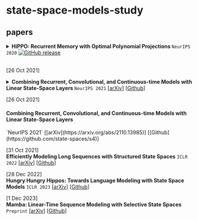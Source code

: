 # state-space-models-study

## papers

<details><summary> <strong> HiPPO: Recurrent Memory with Optimal Polynomial Projections </strong> <code>NeurIPS 2020</code> <a href="https://arxiv.org/abs/2008.07669"><img alt="GitHub release" src="https://img.shields.io/badge/arXiv-2008.07669-b31b1b.svg"></a> </summary>
  
![image](https://github.com/wonjunn/state-space-models-study/assets/60861873/3bbe2dd0-b97f-4456-92fa-d6a8e3e1131b)

</details>

<br>

[26 Oct 2021] <br>
<details><summary> <strong> Combining Recurrent, Convolutional, and Continuous-time Models with Linear State-Space Layers </strong> <code>NeurIPS 2021</code> <a id='lssl'></a> [<a href="https://arxiv.org/abs/2110.13985">arXiv</a>] [<a href="https://github.com/state-spaces/s4">Github</a>] </summary>
  
![image](https://github.com/wonjunn/state-space-models-study/assets/60861873/3bbe2dd0-b97f-4456-92fa-d6a8e3e1131b)

</details>

[26 Oct 2021] <br>
<h4> Combining Recurrent, Convolutional, and Continuous-time Models with Linear State-Space Layers </h4> `NeurIPS 2021` <a id='lssl'></a> [[arXiv](https://arxiv.org/abs/2110.13985)] [[Github](https://github.com/state-spaces/s4)]

[31 Oct 2021] <br>
**Efficiently Modeling Long Sequences with Structured State Spaces** `ICLR 2022` <a id='s4'></a> [[arXiv](https://arxiv.org/abs/2111.00396)] [[Github](https://github.com/state-spaces/s4)]

[28 Dec 2022] <br>
**Hungry Hungry Hippos: Towards Language Modeling with State Space Models** `ICLR 2023` <a id='h3'></a> [[arXiv](https://arxiv.org/abs/2212.14052)] [[Github](https://github.com/HazyResearch/H3)]

[1 Dec 2023] <br>
**Mamba: Linear-Time Sequence Modeling with Selective State Spaces** `Preprint` <a id='mamba'></a> [[arXiv](https://arxiv.org/abs/2312.00752)] [[Github](https://github.com/state-spaces/mamba)]

